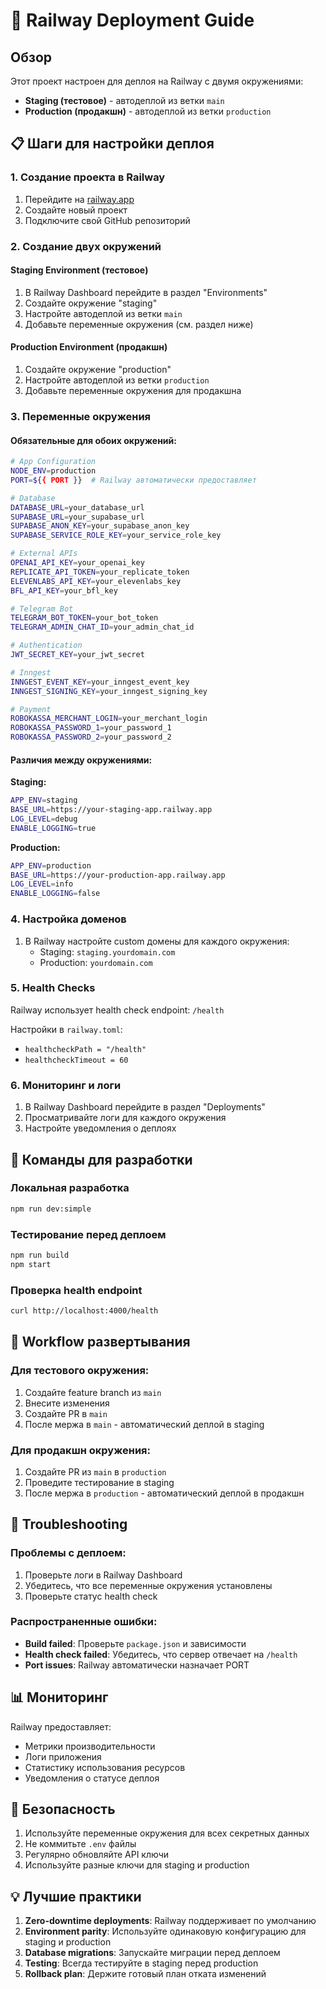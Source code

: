 # 🚄 Railway Deployment Guide

## Обзор

Этот проект настроен для деплоя на Railway с двумя окружениями:
- **Staging (тестовое)** - автодеплой из ветки `main`
- **Production (продакшн)** - автодеплой из ветки `production`

## 📋 Шаги для настройки деплоя

### 1. Создание проекта в Railway

1. Перейдите на [railway.app](https://railway.app)
2. Создайте новый проект
3. Подключите свой GitHub репозиторий

### 2. Создание двух окружений

#### Staging Environment (тестовое)
1. В Railway Dashboard перейдите в раздел "Environments"
2. Создайте окружение "staging"
3. Настройте автодеплой из ветки `main`
4. Добавьте переменные окружения (см. раздел ниже)

#### Production Environment (продакшн)
1. Создайте окружение "production"
2. Настройте автодеплой из ветки `production`
3. Добавьте переменные окружения для продакшна

### 3. Переменные окружения

#### Обязательные для обоих окружений:

```bash
# App Configuration
NODE_ENV=production
PORT=${{ PORT }}  # Railway автоматически предоставляет

# Database
DATABASE_URL=your_database_url
SUPABASE_URL=your_supabase_url
SUPABASE_ANON_KEY=your_supabase_anon_key
SUPABASE_SERVICE_ROLE_KEY=your_service_role_key

# External APIs
OPENAI_API_KEY=your_openai_key
REPLICATE_API_TOKEN=your_replicate_token
ELEVENLABS_API_KEY=your_elevenlabs_key
BFL_API_KEY=your_bfl_key

# Telegram Bot
TELEGRAM_BOT_TOKEN=your_bot_token
TELEGRAM_ADMIN_CHAT_ID=your_admin_chat_id

# Authentication
JWT_SECRET_KEY=your_jwt_secret

# Inngest
INNGEST_EVENT_KEY=your_inngest_event_key
INNGEST_SIGNING_KEY=your_inngest_signing_key

# Payment
ROBOKASSA_MERCHANT_LOGIN=your_merchant_login
ROBOKASSA_PASSWORD_1=your_password_1
ROBOKASSA_PASSWORD_2=your_password_2
```

#### Различия между окружениями:

**Staging:**
```bash
APP_ENV=staging
BASE_URL=https://your-staging-app.railway.app
LOG_LEVEL=debug
ENABLE_LOGGING=true
```

**Production:**
```bash
APP_ENV=production
BASE_URL=https://your-production-app.railway.app
LOG_LEVEL=info
ENABLE_LOGGING=false
```

### 4. Настройка доменов

1. В Railway настройте custom домены для каждого окружения:
   - Staging: `staging.yourdomain.com`
   - Production: `yourdomain.com`

### 5. Health Checks

Railway использует health check endpoint: `/health`

Настройки в `railway.toml`:
- `healthcheckPath = "/health"`
- `healthcheckTimeout = 60`

### 6. Мониторинг и логи

1. В Railway Dashboard перейдите в раздел "Deployments"
2. Просматривайте логи для каждого окружения
3. Настройте уведомления о деплоях

## 🔧 Команды для разработки

### Локальная разработка
```bash
npm run dev:simple
```

### Тестирование перед деплоем
```bash
npm run build
npm start
```

### Проверка health endpoint
```bash
curl http://localhost:4000/health
```

## 📝 Workflow развертывания

### Для тестового окружения:
1. Создайте feature branch из `main`
2. Внесите изменения
3. Создайте PR в `main`
4. После мержа в `main` - автоматический деплой в staging

### Для продакшн окружения:
1. Создайте PR из `main` в `production`
2. Проведите тестирование в staging
3. После мержа в `production` - автоматический деплой в продакшн

## 🚨 Troubleshooting

### Проблемы с деплоем:
1. Проверьте логи в Railway Dashboard
2. Убедитесь, что все переменные окружения установлены
3. Проверьте статус health check

### Распространенные ошибки:
- **Build failed**: Проверьте `package.json` и зависимости
- **Health check failed**: Убедитесь, что сервер отвечает на `/health`
- **Port issues**: Railway автоматически назначает PORT

## 📊 Мониторинг

Railway предоставляет:
- Метрики производительности
- Логи приложения
- Статистику использования ресурсов
- Уведомления о статусе деплоя

## 🔐 Безопасность

1. Используйте переменные окружения для всех секретных данных
2. Не коммитьте `.env` файлы
3. Регулярно обновляйте API ключи
4. Используйте разные ключи для staging и production

## 💡 Лучшие практики

1. **Zero-downtime deployments**: Railway поддерживает по умолчанию
2. **Environment parity**: Используйте одинаковую конфигурацию для staging и production
3. **Database migrations**: Запускайте миграции перед деплоем
4. **Testing**: Всегда тестируйте в staging перед production
5. **Rollback plan**: Держите готовый план отката изменений
